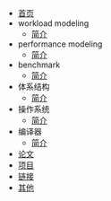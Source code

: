 <!-- docs/_sidebar.md -->

* [首页](/)
* workload modeling
    * [简介](content/workload/readme)
* performance modeling
    * [简介](content/performance/readme)
* benchmark
    * [简介](content/benchmark/readme)
* 体系结构
    * [简介](content/architecture/readme)
* 操作系统
    * [简介](content/os/readme)
* 编译器
    * [简介](content/compiler/readme)
* [论文](content/paper)
* [项目](content/project)
* [链接](content/link)
* [其他](content/other)